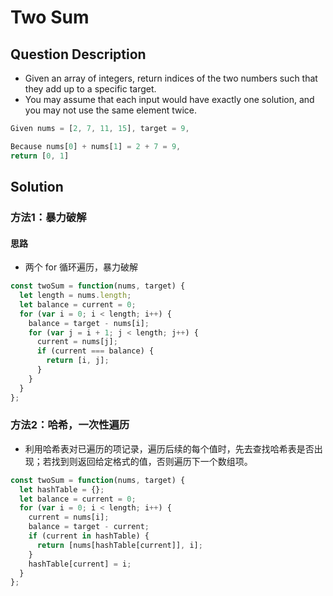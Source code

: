 # Two Sum

## Question Description
* Given an array of integers, return indices of the two numbers such that they add up to a specific target.
* You may assume that each input would have exactly one solution, and you may not use the same element twice.
```js
Given nums = [2, 7, 11, 15], target = 9,

Because nums[0] + nums[1] = 2 + 7 = 9,
return [0, 1]
```

## Solution
  
### 方法1：暴力破解

#### 思路
* 两个 for 循环遍历，暴力破解

```js
const twoSum = function(nums, target) {
  let length = nums.length;
  let balance = current = 0;
  for (var i = 0; i < length; i++) {
    balance = target - nums[i];
    for (var j = i + 1; j < length; j++) {
      current = nums[j];
      if (current === balance) {
        return [i, j];
      }
    }
  }
};
```

### 方法2：哈希，一次性遍历
* 利用哈希表对已遍历的项记录，遍历后续的每个值时，先去查找哈希表是否出现；若找到则返回给定格式的值，否则遍历下一个数组项。

```js
const twoSum = function(nums, target) {
  let hashTable = {};
  let balance = current = 0;
  for (var i = 0; i < length; i++) {
    current = nums[i];
    balance = target - current;
    if (current in hashTable) {
      return [nums[hashTable[current]], i];
    }
    hashTable[current] = i;
  }
};
```